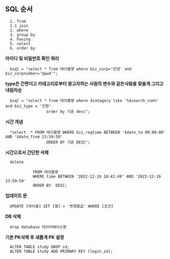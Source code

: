 ## SQL 순서 

      1. from 
      1-1 join 
      2. where 
      3. group by 
      4. having 
      5. select 
      6. order by


**아이디 및 비밀번호 확인 쿼리**

      $sql = "select * from 테이블명 where biz_corp='안녕' and biz_corpnumber='$pwd'";
      

**type은 간편이고 카테고리로부터 찾고자하는 사람의 변수와 같은사람을 찾을게 그리고 내림차순**


      $sql = "select * from 테이블명 where $catagory like '%$search_con%' and biz_type = '간편' 
                      order by 기준 desc";
                
**시간 개념**

      "select  * FROM 테이블명 WHERE biz_regtime BETWEEN '$date_to 00:00:00' AND '$date_from 23:59:59' 
                      ORDER BY 기준 DESC";
**시간으로서 간단한 삭제**

      delete  
                
                FROM 테이블명 
                WHERE time BETWEEN '2022-12-19 10:41:49' AND '2022-12-19 23:59:59' 
                ORDER BY  DESC;
                
**업데이트 문**
      
      UPDATE [테이블] SET [열] = '변경할값' WHERE [조건]
      
      
**DB 삭제**

      drop database 데이터베이스명
      
      
**기본 PK삭제 후 새롭게 PK 설정**

      ALTER TABLE study DROP id; 
      ALTER TABLE study ADD PRIMARY KEY (login_id);
